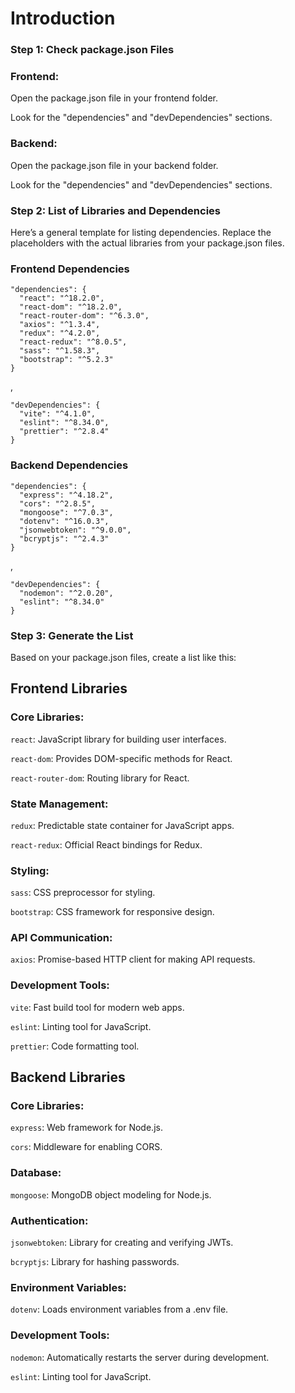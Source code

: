 # Introduction
### Step 1: Check package.json Files
### Frontend:

Open the package.json file in your frontend folder.

Look for the "dependencies" and "devDependencies" sections.

### Backend:

Open the package.json file in your backend folder.

Look for the "dependencies" and "devDependencies" sections.

### Step 2: List of Libraries and Dependencies
Here’s a general template for listing dependencies. Replace the placeholders with the actual libraries from your package.json files.

### Frontend Dependencies
```
"dependencies": {
  "react": "^18.2.0",
  "react-dom": "^18.2.0",
  "react-router-dom": "^6.3.0",
  "axios": "^1.3.4",
  "redux": "^4.2.0",
  "react-redux": "^8.0.5",
  "sass": "^1.58.3",
  "bootstrap": "^5.2.3"
}
```
,
```
"devDependencies": {
  "vite": "^4.1.0",
  "eslint": "^8.34.0",
  "prettier": "^2.8.4"
}
```

### Backend Dependencies
```
"dependencies": {
  "express": "^4.18.2",
  "cors": "^2.8.5",
  "mongoose": "^7.0.3",
  "dotenv": "^16.0.3",
  "jsonwebtoken": "^9.0.0",
  "bcryptjs": "^2.4.3"
}
```
,
```
"devDependencies": {
  "nodemon": "^2.0.20",
  "eslint": "^8.34.0"
}
```
### Step 3: Generate the List
Based on your package.json files, create a list like this:

## Frontend Libraries
### Core Libraries:

`react`: JavaScript library for building user interfaces.

`react-dom`: Provides DOM-specific methods for React.

`react-router-dom`: Routing library for React.

### State Management:

`redux`: Predictable state container for JavaScript apps.

`react-redux`: Official React bindings for Redux.

### Styling:

`sass`: CSS preprocessor for styling.

`bootstrap`: CSS framework for responsive design.

### API Communication:

`axios`: Promise-based HTTP client for making API requests.

### Development Tools:

`vite`: Fast build tool for modern web apps.

`eslint`: Linting tool for JavaScript.

`prettier`: Code formatting tool.

## Backend Libraries
### Core Libraries:

`express`: Web framework for Node.js.

`cors`: Middleware for enabling CORS.

### Database:

`mongoose`: MongoDB object modeling for Node.js.

### Authentication:

`jsonwebtoken`: Library for creating and verifying JWTs.

`bcryptjs`: Library for hashing passwords.

### Environment Variables:

`dotenv`: Loads environment variables from a .env file.

### Development Tools:

`nodemon`: Automatically restarts the server during development.

`eslint`: Linting tool for JavaScript.

